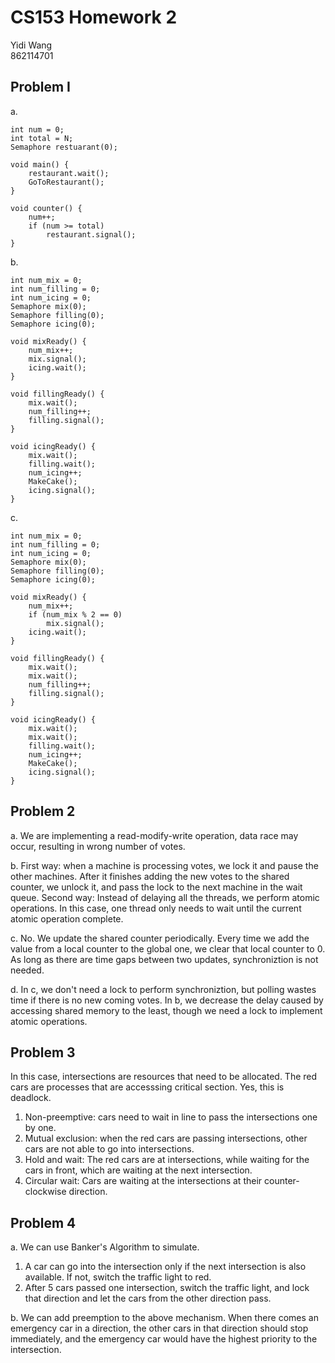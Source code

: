 # CS153 Homework 2
Yidi Wang <br>
862114701 <br>

## Problem I
a. 
<!---
```
int num = 0;

main() {
    while(num < n) {    // n is the total number of people
        int sock = new_person();
        thread_fork(handler, sock);
    }
}

counter(int sock) {
    if (sock > 0)   // there is a person arrives
        num++;
    close(sock);
}
```
-->

```
int num = 0;
int total = N;
Semaphore restuarant(0);

void main() {
    restaurant.wait();
    GoToRestaurant();
}

void counter() {
    num++;
    if (num >= total)
        restaurant.signal();
}
```

b. 
<!---
```
int num_mix = 0;
int num_filling = 0;
int num_icing = 0;

main() {
    while(1) {
        int sock = new_ingredient();
        thread_fork(counter, sock);
        if (num_mix >= 1 && filling >= 1 && icing >= 1) {
            makecake();
            num_mix--;
            num_filling--;
            num_icing--;
        }
    }
}

counter(sock) {
    if (sock == MIX)
        num_mix++;
    if (sock == FILLING)
        num_filling++;
    if (sock == icing)
        num_icing++;
    close(sock);
}
```
-->

```
int num_mix = 0;
int num_filling = 0;
int num_icing = 0;
Semaphore mix(0);
Semaphore filling(0);
Semaphore icing(0);

void mixReady() {
    num_mix++;
    mix.signal();
    icing.wait();
}

void fillingReady() {
    mix.wait();
    num_filling++;
    filling.signal();
}

void icingReady() {
    mix.wait();
    filling.wait();
    num_icing++;
    MakeCake();
    icing.signal();
}

```

c. 
<!---
```
int num_mix = 0;
int num_filling = 0;
int num_icing = 0;

main() {
    while(1) {
        int sock = new_ingredient();
        thread_fork(counter, sock);
        if (num_mix >= 2 && filling >= 1 && icing >= 1) {
            makecake();
            num_mix -= 2;
            num_filling--;
            num_icing--;
        }
    }
}

counter(sock) {
    if (sock == MIX)
        num_mix++;
    if (sock == FILLING)
        num_filling++;
    if (sock == icing)
        num_icing++;
    close(sock);
}
```
-->

```
int num_mix = 0;
int num_filling = 0;
int num_icing = 0;
Semaphore mix(0);
Semaphore filling(0);
Semaphore icing(0);

void mixReady() {
    num_mix++;
    if (num_mix % 2 == 0)
        mix.signal();
    icing.wait();
}

void fillingReady() {
    mix.wait();
    mix.wait();
    num_filling++;
    filling.signal();
}

void icingReady() {
    mix.wait();
    mix.wait();
    filling.wait();
    num_icing++;
    MakeCake();
    icing.signal();
}

```

## Problem 2
a. We are implementing a read-modify-write operation, data race may occur, resulting in wrong number of votes.

b. First way: when a machine is processing votes, we lock it and pause the other machines. After it finishes adding the new votes to the shared counter, we unlock it, and pass the lock to the next machine in the wait queue.
Second way: Instead of delaying all the threads, we perform atomic operations. In this case, one thread only needs to wait until the current atomic operation complete.

c. No. 
We update the shared counter periodically. Every time we add the value from a local counter to the global one, we clear that local counter to 0. As long as there are time gaps between two updates, synchroniztion is not needed.

d. In c, we don't need a lock to perform synchroniztion, but polling wastes time if there is no new coming votes.
In b, we decrease the delay caused by accessing shared memory to the least, though we need a lock to implement atomic operations.

## Problem 3
In this case, intersections are resources that need to be allocated. The red cars are processes that are accesssing critical section.
Yes, this is deadlock.
1. Non-preemptive: cars need to wait in line to pass the intersections one by one.
2. Mutual exclusion: when the red cars are passing intersections, other cars are not able to go into intersections.
3. Hold and wait: The red cars are at intersections, while waiting for the cars in front, which are waiting at the next intersection.
4. Circular wait: Cars are waiting at the intersections at their counter-clockwise direction.

## Problem 4
a. We can use Banker's Algorithm to simulate.
1. A car can go into the intersection only if the next intersection is also available. If not, switch the traffic light to red.
2. After 5 cars passed one intersection, switch the traffic light, and lock that direction and let the cars from the other direction pass.

b. We can add preemption to the above mechanism. When there comes an emergency car in a direction, the other cars in that direction should stop immediately, and the emergency car would have the highest priority to the intersection.